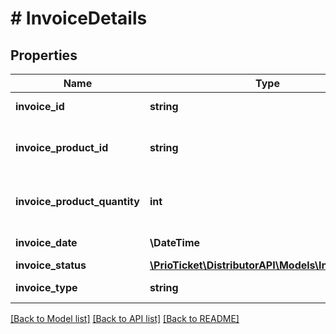# # InvoiceDetails

## Properties

Name | Type | Description | Notes
------------ | ------------- | ------------- | -------------
**invoice_id** | **string** | Unique invoice ID. |
**invoice_product_id** | **string** | The product ID of this invoice. |
**invoice_product_quantity** | **int** | The quantity of products invoiced. |
**invoice_date** | **\DateTime** | Date of invoice. |
**invoice_status** | [**\PrioTicket\DistributorAPI\Models\InvoiceStatus**](InvoiceStatus.md) |  |
**invoice_type** | **string** | Type of invoice. |

[[Back to Model list]](../../README.md#models) [[Back to API list]](../../README.md#endpoints) [[Back to README]](../../README.md)
